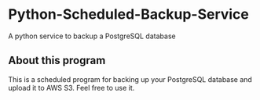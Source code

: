 # Python-Scheduled-Backup-Service
A python service to backup a PostgreSQL database

## About this program
This is a scheduled program for backing up your PostgreSQL database
and upload it to AWS S3. Feel free to use it.
